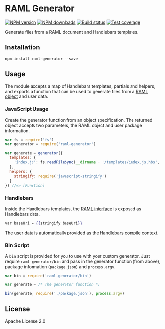 # RAML Generator

[![NPM version][npm-image]][npm-url]
[![NPM downloads][downloads-image]][downloads-url]
[![Build status][travis-image]][travis-url]
[![Test coverage][coveralls-image]][coveralls-url]

Generate files from a RAML document and Handlebars templates.

## Installation

```
npm install raml-generator --save
```

## Usage

The module accepts a map of Handlebars templates, partials and helpers, and exports a function that can be used to generate files from a [RAML object](https://github.com/mulesoft-labs/raml-object-standard) and user data.

### JavaScript Usage

Create the generator function from an object specification. The returned object accepts two parameters, the RAML object and user package information.

```js
var fs = require('fs')
var generator = require('raml-generator')

var generate = generator({
  templates: {
    'index.js': fs.readFileSync(__dirname + '/templates/index.js.hbs', 'utf8')
  },
  helpers: {
    stringify: require('javascript-stringify')
  }
}) //=> [Function]
```

### Handlebars

Inside the Handlebars templates, the [RAML interface](https://github.com/mulesoft-labs/js-raml-object-interface) is exposed as Handlebars data.

```hbs
var baseUri = {{stringify baseUri}}
```

The user data is automatically provided as the Handlebars compile context.

### Bin Script

A `bin` script is provided for you to use with your custom generator. Just require `raml-generator/bin` and pass in the generator function (from above), package information (`package.json`) and `process.argv`.

```js
var bin = require('raml-generator/bin')

var generate = /* The generator function */

bin(generate, require('./package.json'), process.argv)
```

## License

Apache License 2.0

[npm-image]: https://img.shields.io/npm/v/raml-generator.svg?style=flat
[npm-url]: https://npmjs.org/package/raml-generator
[downloads-image]: https://img.shields.io/npm/dm/raml-generator.svg?style=flat
[downloads-url]: https://npmjs.org/package/raml-generator
[travis-image]: https://img.shields.io/travis/mulesoft-labs/raml-generator.svg?style=flat
[travis-url]: https://travis-ci.org/mulesoft-labs/raml-generator
[coveralls-image]: https://img.shields.io/coveralls/mulesoft-labs/raml-generator.svg?style=flat
[coveralls-url]: https://coveralls.io/r/mulesoft-labs/raml-generator?branch=master
